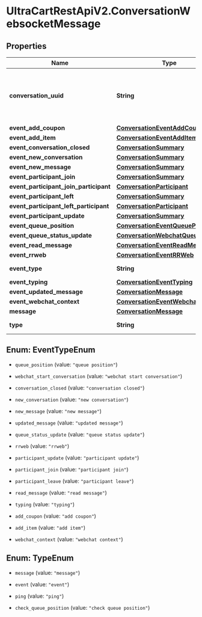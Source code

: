# UltraCartRestApiV2.ConversationWebsocketMessage

## Properties
Name | Type | Description | Notes
------------ | ------------- | ------------- | -------------
**conversation_uuid** | **String** | Conversation UUID if the websocket message is tied to a specific conversation | [optional] 
**event_add_coupon** | [**ConversationEventAddCoupon**](ConversationEventAddCoupon.md) |  | [optional] 
**event_add_item** | [**ConversationEventAddItem**](ConversationEventAddItem.md) |  | [optional] 
**event_conversation_closed** | [**ConversationSummary**](ConversationSummary.md) |  | [optional] 
**event_new_conversation** | [**ConversationSummary**](ConversationSummary.md) |  | [optional] 
**event_new_message** | [**ConversationSummary**](ConversationSummary.md) |  | [optional] 
**event_participant_join** | [**ConversationSummary**](ConversationSummary.md) |  | [optional] 
**event_participant_join_participant** | [**ConversationParticipant**](ConversationParticipant.md) |  | [optional] 
**event_participant_left** | [**ConversationSummary**](ConversationSummary.md) |  | [optional] 
**event_participant_left_participant** | [**ConversationParticipant**](ConversationParticipant.md) |  | [optional] 
**event_participant_update** | [**ConversationSummary**](ConversationSummary.md) |  | [optional] 
**event_queue_position** | [**ConversationEventQueuePosition**](ConversationEventQueuePosition.md) |  | [optional] 
**event_queue_status_update** | [**ConversationWebchatQueueStatus**](ConversationWebchatQueueStatus.md) |  | [optional] 
**event_read_message** | [**ConversationEventReadMessage**](ConversationEventReadMessage.md) |  | [optional] 
**event_rrweb** | [**ConversationEventRRWeb**](ConversationEventRRWeb.md) |  | [optional] 
**event_type** | **String** | Type of event | [optional] 
**event_typing** | [**ConversationEventTyping**](ConversationEventTyping.md) |  | [optional] 
**event_updated_message** | [**ConversationMessage**](ConversationMessage.md) |  | [optional] 
**event_webchat_context** | [**ConversationEventWebchatContext**](ConversationEventWebchatContext.md) |  | [optional] 
**message** | [**ConversationMessage**](ConversationMessage.md) |  | [optional] 
**type** | **String** | Type of message | [optional] 


<a name="EventTypeEnum"></a>
## Enum: EventTypeEnum


* `queue_position` (value: `"queue position"`)

* `webchat_start_conversation` (value: `"webchat start conversation"`)

* `conversation_closed` (value: `"conversation closed"`)

* `new_conversation` (value: `"new conversation"`)

* `new_message` (value: `"new message"`)

* `updated_message` (value: `"updated message"`)

* `queue_status_update` (value: `"queue status update"`)

* `rrweb` (value: `"rrweb"`)

* `participant_update` (value: `"participant update"`)

* `participant_join` (value: `"participant join"`)

* `participant_leave` (value: `"participant leave"`)

* `read_message` (value: `"read message"`)

* `typing` (value: `"typing"`)

* `add_coupon` (value: `"add coupon"`)

* `add_item` (value: `"add item"`)

* `webchat_context` (value: `"webchat context"`)




<a name="TypeEnum"></a>
## Enum: TypeEnum


* `message` (value: `"message"`)

* `event` (value: `"event"`)

* `ping` (value: `"ping"`)

* `check_queue_position` (value: `"check queue position"`)




